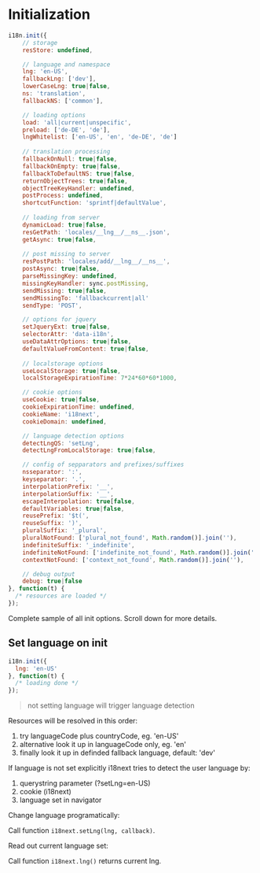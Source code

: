 # Initialization

```js
i18n.init({
    // storage
    resStore: undefined,

    // language and namespace
    lng: 'en-US',
    fallbackLng: ['dev'],
    lowerCaseLng: true|false,
    ns: 'translation',
    fallbackNS: ['common'],

    // loading options
    load: 'all|current|unspecific',
    preload: ['de-DE', 'de'],
    lngWhitelist: ['en-US', 'en', 'de-DE', 'de']
    
    // translation processing
    fallbackOnNull: true|false,
    fallbackOnEmpty: true|false,
    fallbackToDefaultNS: true|false,
    returnObjectTrees: true|false,
    objectTreeKeyHandler: undefined,
    postProcess: undefined,
    shortcutFunction: 'sprintf|defaultValue',
    
    // loading from server
    dynamicLoad: true|false,
    resGetPath: 'locales/__lng__/__ns__.json',
    getAsync: true|false,
    
    // post missing to server
    resPostPath: 'locales/add/__lng__/__ns__',
    postAsync: true|false,
    parseMissingKey: undefined,
    missingKeyHandler: sync.postMissing,
    sendMissing: true|false,
    sendMissingTo: 'fallbackcurrent|all'
    sendType: 'POST',

    // options for jquery
    setJqueryExt: true|false,
    selectorAttr: 'data-i18n',
    useDataAttrOptions: true|false,
    defaultValueFromContent: true|false,
    
    // localstorage options
    useLocalStorage: true|false,
    localStorageExpirationTime: 7*24*60*60*1000,

    // cookie options
    useCookie: true|false,
    cookieExpirationTime: undefined,
    cookieName: 'i18next',
    cookieDomain: undefined,

    // language detection options
    detectLngQS: 'setLng',
    detectLngFromLocalStorage: true|false,

    // config of sepparators and prefixes/suffixes
    nsseparator: ':',
    keyseparator: '.',
    interpolationPrefix: '__',
    interpolationSuffix: '__',
    escapeInterpolation: true[false,
    defaultVariables: true|false,
    reusePrefix: '$t(',
    reuseSuffix: ')',
    pluralSuffix: '_plural',
    pluralNotFound: ['plural_not_found', Math.random()].join(''),
    indefiniteSuffix: '_indefinite',
    indefiniteNotFound: ['indefinite_not_found', Math.random()].join(''),
    contextNotFound: ['context_not_found', Math.random()].join(''),

    // debug output
    debug: true|false
}, function(t) {
  /* resources are loaded */
});
```

Complete sample of all init options. Scroll down for more details.

## Set language on init

```javascript
i18n.init({ 
  lng: 'en-US' 
}, function(t) { 
  /* loading done */ 
});
```

> not setting language will trigger language detection

Resources will be resolved in this order:

1. try languageCode plus countryCode, eg. 'en-US'
2. alternative look it up in languageCode only, eg. 'en'
3. finally look it up in definded fallback language, default: 'dev'

If language is not set explicitly i18next tries to detect the user language by:

1. querystring parameter (?setLng=en-US)
2. cookie (i18next)
3. language set in navigator

Change language programatically:

Call function `i18next.setLng(lng, callback)`.

Read out current language set:

Call function `i18next.lng()` returns current lng.

